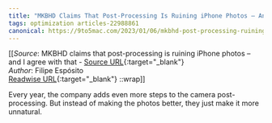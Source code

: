 ```yaml
---
title: "MKBHD Claims That Post-Processing Is Ruining iPhone Photos – And I Agree With That (451428323)"
tags: optimization articles-22988861
canonical: https://9to5mac.com/2023/01/06/mkbhd-post-processing-ruining-iphone-photos/
---
```


[[_Source_: MKBHD claims that post-processing is ruining iPhone photos – and I agree with that - [Source URL](https://9to5mac.com/2023/01/06/mkbhd-post-processing-ruining-iphone-photos/){:target="_blank"}<br>
_Author_: Filipe Espósito<br>
[Readwise URL](https://readwise.io/open/451428323){:target="_blank"}
::wrap]]

Every year, the company adds even more steps to the camera post-processing. But instead of making the photos better, they just make it more unnatural.
